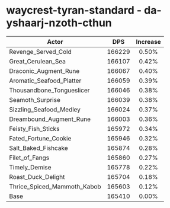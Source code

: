 # waycrest-tyran-standard - da-yshaarj-nzoth-cthun
| Actor | DPS | Increase |
|---|:---:|:---:|
|Revenge_Served_Cold|166229|0.50%|
|Great_Cerulean_Sea|166107|0.42%|
|Draconic_Augment_Rune|166067|0.40%|
|Aromatic_Seafood_Platter|166059|0.39%|
|Thousandbone_Tongueslicer|166046|0.38%|
|Seamoth_Surprise|166039|0.38%|
|Sizzling_Seafood_Medley|166024|0.37%|
|Dreambound_Augment_Rune|166003|0.36%|
|Feisty_Fish_Sticks|165972|0.34%|
|Fated_Fortune_Cookie|165946|0.32%|
|Salt_Baked_Fishcake|165874|0.28%|
|Filet_of_Fangs|165860|0.27%|
|Timely_Demise|165778|0.22%|
|Roast_Duck_Delight|165704|0.18%|
|Thrice_Spiced_Mammoth_Kabob|165603|0.12%|
|Base|165410|0.00%|
